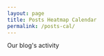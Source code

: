 ```yaml
---
layout: page
title: Posts Heatmap Calendar
permalink: /posts-cal/
---
```


<script src="https://ajax.googleapis.com/ajax/libs/jquery/2.2.3/jquery.min.js"></script>
<script src="https://d3js.org/d3.v3.min.js" charset="utf-8"></script>
<script type="text/javascript" src="//cdn.jsdelivr.net/cal-heatmap/3.3.10/cal-heatmap.min.js"></script>
<link href="//maxcdn.bootstrapcdn.com/font-awesome/4.4.0/css/font-awesome.min.css" rel="stylesheet">
<link rel="stylesheet" href="//cdn.jsdelivr.net/cal-heatmap/3.3.10/cal-heatmap.css" />
<script type="text/javascript" src="//cdnjs.cloudflare.com/ajax/libs/moment.js/2.14.1/moment.min.js"></script>

<style type="text/css">
.content {
	min-width: 400px;
}
#calendar {
	width: 839px;
}
.subdomain-text {
	fill: #fff;
}
#calendar a {
	color: #999;
}
@media all and (max-width:1400px) {
	#calendar {
		width: 626px;
	}
}
@media all and (max-width:730px) {
	#calendar {
		width:365px;
	}
}
@media all and (max-width:420px) {
	#calendar {
		width:191px;
	}
}
</style>

Our blog's activity

<!-- from https://github.com/cagrimmett/jekyll-tools -->

<div id="calendar" style="margin:0 auto;">
	<div id="cal-heatmap"></div>
	<div style="padding-top: 10px;">
		<a href="#" style="margin-right:10px;" id="cal-heatmap-PreviousDomain-selector"><i class="fa fa-chevron-left"></i></a>
		<a href="#" style="float:right;" id="cal-heatmap-NextDomain-selector"><i class="fa fa-chevron-right"></i></a>
	</div>
</div>


<script type="text/javascript">

var data = {% assign counter = 0 %}{
{% for post in site.posts %}{% capture day %}{{ post.date | date: '%s' }}{% endcapture %}{% capture prevday %}{{ post.previous.date | date: '%s' }}{% endcapture %}{% assign counter = counter | plus: 1 %}{% if day != prevday %}"{{ post.date | date: '%s' }}": {{ counter }}{% assign counter = 0 %}{% if forloop.last == false %},{% endif %}
{% endif %}{% endfor %}};


var responsiveCal = function( options ) {
	var now = new Date();
    if( $(window).width() < 420 ) {
        options.start = now.setMonth(now.getMonth());
        options.range = 1;
        options.cellSize = 25;
    } else if ( $(window).width() < 730 ) {
        options.start = now.setMonth(now.getMonth() - 1);
        options.range = 2;
        options.cellSize = 20;
    } else if( $(window).width() < 1400 ) {
        options.start = now.setMonth(now.getMonth() - 2);
        options.range = 3;
        options.cellSize = 23;
    } else {
        options.start = now.setMonth(now.getMonth() - 3);
        options.range = 4;
        options.cellSize = 23;
    }

    if( typeof cal === "object" ) {
        $('#cal-heatmap').html('');
        cal = cal.destroy();
    }
    cal = new CalHeatMap();
    cal.init( options );

}
caloptions = {
    itemSelector: "#cal-heatmap",
	domain: "month",
	subDomain: "x_day",
	data: data,
	dataType: "json",
	cellPadding: 5,
	domainGutter: 20,
	displayLegend: false,
	range: 4,
	considerMissingDataAsZero:false,
	domainDynamicDimension: true,
	previousSelector: "#cal-heatmap-PreviousDomain-selector",
	nextSelector: "#cal-heatmap-NextDomain-selector",
	domainLabelFormat: function(date) {
		moment.locale("en");
		return moment(date).format("MMMM").toUpperCase();
	},
	subDomainTextFormat: "%d",
	legend: [0,1,2,3],
	label: {
		position: "top"
	}
};


// run first time, put in load if your scripts are in footer
responsiveCal( caloptions );

$(window).resize(function() {
    if(this.resizeTO) clearTimeout(this.resizeTO);
    this.resizeTO = setTimeout(function() {
        $(this).trigger('resizeEnd');
    }, 500);
});

//resize on resizeEnd function
$(window).bind('resizeEnd', function() {
	 responsiveCal( cal.options );
});
  
	
</script>
